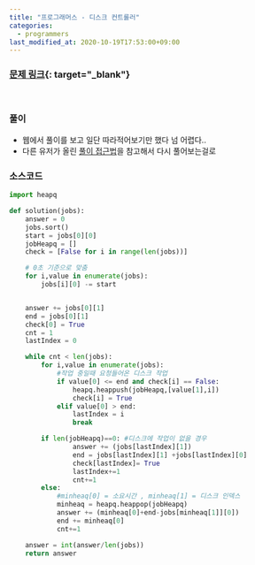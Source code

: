 ```yaml
---
title: "프로그래머스 - 디스크 컨트롤러"
categories: 
  - programmers
last_modified_at: 2020-10-19T17:53:00+09:00
---
```


### [<u>문제 링크</u>](https://programmers.co.kr/learn/courses/30/lessons/42627){: target="_blank"}
<br/>

### 풀이
- 웹에서 풀이를 보고 일단 따라적어보기만 했다 넘 어렵다..
- 다른 유저가 올린 [풀이 접근법](https://programmers.co.kr/questions/12430)을 참고해서 다시 풀어보는걸로

### 소스코드
```python
import heapq

def solution(jobs):
    answer = 0
    jobs.sort()
    start = jobs[0][0]
    jobHeapq = []
    check = [False for i in range(len(jobs))]

    # 0초 기준으로 맞춤
    for i,value in enumerate(jobs):
        jobs[i][0] -= start


    answer += jobs[0][1]
    end = jobs[0][1]
    check[0] = True
    cnt = 1
    lastIndex = 0

    while cnt < len(jobs):
        for i,value in enumerate(jobs):
            #작업 중일때 요청들어온 디스크 작업 
            if value[0] <= end and check[i] == False:
                heapq.heappush(jobHeapq,[value[1],i])
                check[i] = True
            elif value[0] > end: 
                lastIndex = i 
                break

        if len(jobHeapq)==0: #디스크에 작업이 없을 경우
                answer += (jobs[lastIndex][1])
                end = jobs[lastIndex][1] +jobs[lastIndex][0]
                check[lastIndex]= True
                lastIndex+=1
                cnt+=1
        else:
            #minheaq[0] = 소요시간 , minheaq[1] = 디스크 인덱스
            minheaq = heapq.heappop(jobHeapq) 
            answer += (minheaq[0]+end-jobs[minheaq[1]][0])
            end += minheaq[0]
            cnt+=1

    answer = int(answer/len(jobs))
    return answer
```